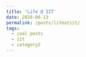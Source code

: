 ```yaml
---
title: 'Life @ IIT'
date: 2020-06-13
permalink: /posts/lifeatiit/
tags:
  - cool posts
  - iit
  - category2
---
```


